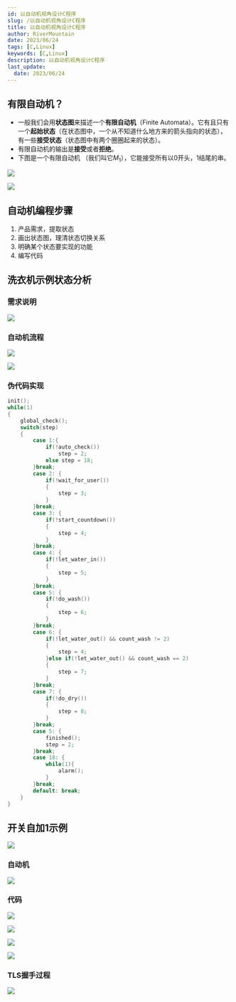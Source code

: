 ```yaml
---
id: 以自动机视角设计C程序
slug: /以自动机视角设计C程序
title: 以自动机视角设计C程序
author: RiverMountain  
date: 2023/06/24
tags: [C,Linux]  
keywords: [C,Linux]
description: 以自动机视角设计C程序
last_update:
  date: 2023/06/24
---
```

## 有限自动机？
- 一般我们会用**状态图**来描述一个**有限自动机**（Finite Automata）。它有且只有一个**起始状态**（在状态图中，一个从不知道什么地方来的箭头指向的状态），有一些**接受状态**（状态图中有两个圈圈起来的状态）。
- 有限自动机的输出是**接受**或者**拒绝**。
- 下图是一个有限自动机 （我们叫它$M_1$），它能接受所有以0开头，1结尾的串。

![](assets/以自动机视角设计C程序/image-20230624002626.png)

![](assets/以自动机视角设计C程序/image-20230624002255.png)
## 自动机编程步骤

1. 产品需求，提取状态
2. 画出状态图，理清状态切换关系
3. 明确某个状态要实现的功能
4. 编写代码

## 洗衣机示例状态分析

### 需求说明
![](assets/以自动机视角设计C程序/image-20230624003026.png)
### 自动机流程
![](assets/以自动机视角设计C程序/image-20230624003243.png)

![](assets/以自动机视角设计C程序/image-20230624003353.png)

### 伪代码实现

```c
init();
while(1)
{
	global_check();
	switch(step)
	{
		case 1:{
			if(!auto_check())
				step = 2;
			else step = 18;
		}break;
		case 2: {
			if(!wait_for_user())
			{
				step = 3;
			}
		}break;
		case 3: {
			if(!start_countdown())
			{
				step = 4;
			}
		}break;
		case 4: {
			if(!let_water_in())
			{
				step = 5;
			}
		}break;
		case 5: {
			if(!do_wash())
			{
				step = 6;
			}
		}break;
		case 6: {
			if(!let_water_out() && count_wash != 2)
			{
				step = 4;
			}else if(!let_water_out() && count_wash == 2)
			{
				step = 7;
			}
		}break;
		case 7: {
			if(!do_dry())
			{
				step = 8;
			}
		}break;
		case 5: {
			finished();
			step = 2;
		}break;
		case 18: {
			while(1){
				alarm();
			}
		}break;
		default: break;
	}
}
```

## 开关自加1示例

![](assets/以自动机视角设计C程序/image-20230624005405.png)

### 自动机

![](assets/以自动机视角设计C程序/image-20230624005505.png)
### 代码
![](assets/以自动机视角设计C程序/image-20230624005838.png)

![](assets/以自动机视角设计C程序/image-20230624005924.png)

![](assets/以自动机视角设计C程序/image-20230624010003.png)

![](assets/以自动机视角设计C程序/image-20230624010030.png)

### TLS握手过程

![](assets/以自动机视角设计C程序/image-20230624010455.png)

